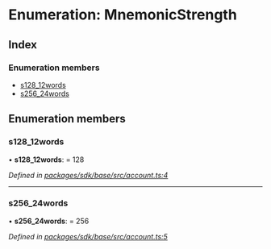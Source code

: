 # Enumeration: MnemonicStrength

## Index

### Enumeration members

* [s128_12words](_account_.mnemonicstrength.md#s128_12words)
* [s256_24words](_account_.mnemonicstrength.md#s256_24words)

## Enumeration members

###  s128_12words

• **s128_12words**: = 128

*Defined in [packages/sdk/base/src/account.ts:4](https://github.com/medhak1/celo-monorepo/blob/master/packages/sdk/base/src/account.ts#L4)*

___

###  s256_24words

• **s256_24words**: = 256

*Defined in [packages/sdk/base/src/account.ts:5](https://github.com/medhak1/celo-monorepo/blob/master/packages/sdk/base/src/account.ts#L5)*
